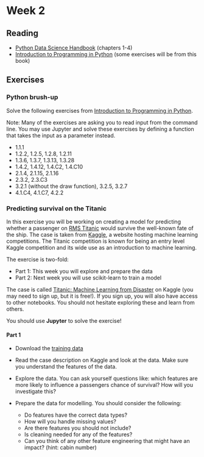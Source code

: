 # Week 2
## Reading
- [Python Data Science Handbook](https://jakevdp.github.io/PythonDataScienceHandbook/) (chapters 1-4)
- [Introduction to Programming in Python](https://introcs.cs.princeton.edu/python/home/) (some exercises will be from this book)

## Exercises
### Python brush-up
Solve the following exercises from [Introduction to Programming in Python](https://introcs.cs.princeton.edu/python/home/).

Note: Many of the exercises are asking you to read input from the command line. You may use Jupyter and solve these exercises by defining a function that takes the input as a parameter instead.

- 1.1.1
- 1.2.2, 1.2.5, 1.2.8, 1.2.11
- 1.3.6, 1.3.7, 1.3.13, 1.3.28
- 1.4.2, 1.4.12, 1.4.C2, 1.4.C10
- 2.1.4, 2.1.15, 2.1.16
- 2.3.2, 2.3.C3
- 3.2.1 (without the draw function), 3.2.5, 3.2.7
- 4.1.C4, 4.1.C7, 4.2.2

### Predicting survival on the Titanic
In this exercise you will be working on creating a model for predicting whether a passenger on [RMS Titanic](https://en.wikipedia.org/wiki/RMS_Titanic) would survive the well-known fate of the ship. The case is taken from [Kaggle](http://kaggle.com), a website hosting machine learning competitions. The Titanic competition is known for being an entry level Kaggle competition and its wide use as an introduction to machine learning.

The exercise is two-fold:
- Part 1: This week you will explore and prepare the data
- Part 2: Next week you will use scikit-learn to train a model 

The case is called [Titanic: Machine Learning from Disaster](https://www.kaggle.com/c/titanic) on Kaggle (you may need to sign up, but it is free!). If you sign up, you will also have access to other notebooks. You should not hesitate exploring these and learn from others.

You should use **Jupyter** to solve the exercise!

#### Part 1
- Download the [training data](https://github.com/patrickcording/02807-comp-tools/blob/master/docker/work/data/titanic.csv) 

- Read the case description on Kaggle and look at the data. Make sure you understand the features of the data.

- Explore the data. You can ask yourself questions like: which features are more likely to influence a passengers chance of survival? How will you investigate this?  

- Prepare the data for modelling. You should consider the following:
    + Do features have the correct data types?
    + How will you handle missing values?
    + Are there features you should not include?
    + Is cleaning needed for any of the features?
    + Can you think of any other feature engineering that might have an impact? (hint: cabin number)

